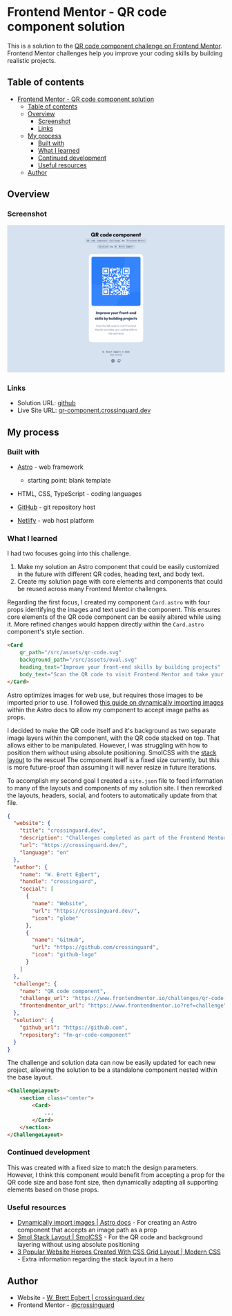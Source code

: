 # Frontend Mentor - QR code component solution

This is a solution to the [QR code component challenge on Frontend Mentor](https://www.frontendmentor.io/challenges/qr-code-component-iux_sIO_H). Frontend Mentor challenges help you improve your coding skills by building realistic projects. 

## Table of contents

- [Frontend Mentor - QR code component solution](#frontend-mentor---qr-code-component-solution)
  - [Table of contents](#table-of-contents)
  - [Overview](#overview)
    - [Screenshot](#screenshot)
    - [Links](#links)
  - [My process](#my-process)
    - [Built with](#built-with)
    - [What I learned](#what-i-learned)
    - [Continued development](#continued-development)
    - [Useful resources](#useful-resources)
  - [Author](#author)

## Overview

### Screenshot

![QR code component - desktop view](src/assets/screenshot-desktop.png)

### Links

- Solution URL: [github](https://github.com/crossinguard/fm-qr-code-component)
- Live Site URL: [qr-component.crossinguard.dev](https://qr-component.crossinguard.dev/)

## My process

### Built with

- [Astro](https://astro.build/) - web framework
  - starting point: blank template

- HTML, CSS, TypeScript - coding languages
- [GitHub](https://github.com/) - git repository host
- [Netlify](https://www.netlify.com/) - web host platform

### What I learned

I had two focuses going into this challenge.

1. Make my solution an Astro component that could be easily customized in the future with different QR codes, heading text, and body text.
2. Create my solution page with core elements and components that could be reused across many Frontend Mentor challenges.

Regarding the first focus, I created my component `Card.astro` with four props identifying the images and text used in the component. This ensures core elements of the QR code component can be easily altered while using it. More refined changes would happen directly within the `Card.astro` component's style section.

```html
<Card
    qr_path="/src/assets/qr-code.svg"
    background_path="/src/assets/oval.svg"
    heading_text="Improve your front-end skills by building projects"
    body_text="Scan the QR code to visit Frontend Mentor and take your coding skills to the next level">
</Card>  
```

Astro optimizes images for web use, but requires those images to be imported prior to use. I followed [this guide on dynamically importing images](https://docs.astro.build/en/recipes/dynamically-importing-images/) within the Astro docs to allow my component to accept image paths as props.

I decided to make the QR code itself and it's background as two separate image layers within the component, with the QR code stacked on top. That allows either to be manipulated. However, I was struggling with how to position them without using absolute positioning. SmolCSS with the [stack layout](https://smolcss.dev/#smol-stack-layout) to the rescue! The component itself is a fixed size currently, but this is more future-proof than assuming it will never resize in future iterations.

To accomplish my second goal I created a `site.json` file to feed information to many of the layouts and components of my solution site. I then reworked the layouts, headers, social, and footers to automatically update from that file.

```json
{
  "website": {
    "title": "crossinguard.dev",
    "description": "Challenges completed as part of the Frontend Mentor learning paths.",
    "url": "https://crossinguard.dev/",
    "language": "en"
  },
  "author": {
    "name": "W. Brett Egbert",
    "handle": "crossinguard",
    "social": [
      {
        "name": "Website",
        "url": "https://crossinguard.dev/",
        "icon": "globe"
      },
      {
        "name": "GitHub",
        "url": "https://github.com/crossinguard",
        "icon": "github-logo"
      }
    ]
  },
  "challenge": {
    "name": "QR code component",
    "challenge_url": "https://www.frontendmentor.io/challenges/qr-code-component-iux_sIO_H",
    "frontendmentor_url": "https://www.frontendmentor.io?ref=challenge"
  },
  "solution": {
    "github_url": "https://github.com",
    "repository": "fm-qr-code-component"
  }
}
```

The challenge and solution data can now be easily updated for each new project, allowing the solution to be a standalone component nested within the base layout.

```html
<ChallengeLayout>
    <section class="center">
        <Card> 
            ...
        </Card>        
    </section>
</ChallengeLayout>
```

### Continued development

This was created with a fixed size to match the design parameters. However, I think this component would benefit from accepting a prop for the QR code size and base font size, then dynamically adapting all supporting elements based on those props.

### Useful resources

- [Dynamically import images | Astro docs](https://docs.astro.build/en/recipes/dynamically-importing-images/) - For creating an Astro component that accepts an image path as a prop
- [Smol Stack Layout | SmolCSS](https://smolcss.dev/#smol-stack-layout) - For the QR code and background layering without using absolute positioning
- [3 Popular Website Heroes Created With CSS Grid Layout | Modern CSS](https://moderncss.dev/3-popular-website-heroes-created-with-css-grid-layout/#hero-2-text-overlay-on-background-image) - Extra information regarding the stack layout in a hero

## Author

- Website - [W. Brett Egbert | crossinguard.dev](https://crossinguard.dev/)
- Frontend Mentor - [@crossinguard](https://www.frontendmentor.io/profile/crossinguard)
